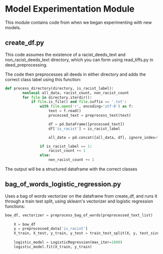 # Model Experimentation Module

This module contains code from when we began experimenting with new models.

## create_df.py

This code assumes the existence of a racist_deeds_text and non_racist_deeds_text directory, which you can form using read_tiffs.py in deed_preprocessing.

The code then preprocesses all deeds in either directory and adds the correct class label using this function:

```python
def process_directory(directory, is_racist_label):
        nonlocal all_data, racist_count, non_racist_count
        for file in directory.iterdir():
            if file.is_file() and file.suffix == '.txt':
                with file.open('r', encoding='utf-8') as f:
                    text = f.read()
                    processed_text = preprocess_text(text)

                    df = pd.DataFrame([processed_text])
                    df['is_racist'] = is_racist_label

                    all_data = pd.concat([all_data, df], ignore_index=True)

                if is_racist_label == 1:
                    racist_count += 1
                else:
                    non_racist_count += 1
```

The output will be a structured dataframe with the correct classes

## bag_of_words_logistic_regression.py

Uses a bag of words vectorizer on the dataframe from create_df, and runs it through a train test split, using sklearn's vectorizer and logistic regression functions:

```python
bow_df, vectorizer = preprocess_bag_of_words(preprocessed_text_list)
    
    X = bow_df
    y = preprocessed_data['is_racist']
    X_train, X_test, y_train, y_test = train_test_split(X, y, test_size=0.3, random_state=42)
    
    logistic_model = LogisticRegression(max_iter=1000)
    logistic_model.fit(X_train, y_train)
```